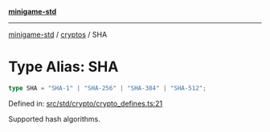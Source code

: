 [**minigame-std**](../../../README.md)

***

[minigame-std](../../../README.md) / [cryptos](../README.md) / SHA

# Type Alias: SHA

```ts
type SHA = "SHA-1" | "SHA-256" | "SHA-384" | "SHA-512";
```

Defined in: [src/std/crypto/crypto\_defines.ts:21](https://github.com/JiangJie/minigame-std/blob/fdb22241c47c2e98329a4c62befde728957e03ee/src/std/crypto/crypto_defines.ts#L21)

Supported hash algorithms.
